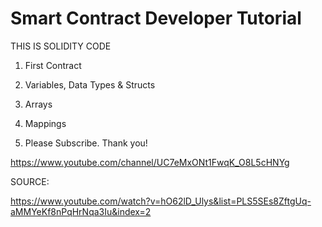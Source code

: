 # Smart Contract Developer Tutorial

THIS IS SOLIDITY CODE

1. First Contract

2. Variables, Data Types & Structs

3. Arrays

4. Mappings
 
5. Please Subscribe. Thank you!

https://www.youtube.com/channel/UC7eMxONt1FwqK_O8L5cHNYg


SOURCE:

https://www.youtube.com/watch?v=hO62lD_Ulys&list=PLS5SEs8ZftgUq-aMMYeKf8nPqHrNqa3Iu&index=2
